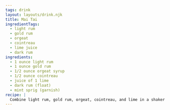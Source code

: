 ```yaml
---
tags: drink
layout: layouts/drink.njk
title: Mai Tai
ingredientTags:
  - light rum
  - gold rum
  - orgeat
  - cointreau
  - lime juice
  - dark rum
ingredients:
  - 1 ounce light rum
  - 1 ounce gold rum
  - 1/2 ounce orgeat syrup
  - 1/2 ounce cointreau
  - juice of 1 lime
  - dark rum (float)
  - mint sprig (garnish)
recipe: |
  Combine light rum, gold rum, orgeat, cointreau, and lime in a shaker with ice and shake vigorously. Pour over ice. Float an extra 1/2 ounce dark rum over the top and garnish with mint if desired.
---
```

